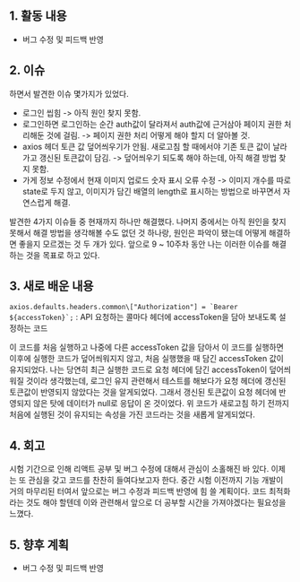 ## 1. 활동 내용
- 버그 수정 및 피드백 반영

## 2. 이슈
하면서 발견한 이슈 몇가지가 있었다.
- 로그인 씹힘 -> 아직 원인 찾지 못함.
- 로그인하면 로그인하는 순간 auth값이 달라져서 auth값에 근거삼아 페이지 권한 처리해둔 것에 걸림. -> 페이지 권한 처리 어떻게 해야 할지 더 알아볼 것.
- axios 헤더 토큰 값 덮어씌우기가 안됨. 새로고침 할 때에서야 기존 토큰 값이 날라가고 갱신된 토큰값이 담김. -> 덮어씌우기 되도록 해야 하는데, 아직 해결 방법 찾지 못함.
- 가게 정보 수정에서 현재 이미지 업로드 숫자 표시 오류 수정 -> 이미지 개수를 따로 state로 두지 않고, 이미지가 담긴 배열의 length로 표시하는 방법으로 바꾸면서 자연스럽게 해결.

발견한 4가지 이슈들 중 현재까지 하나만 해결했다. 나머지 중에서는 아직 원인을 찾지 못해서 해결 방법을 생각해볼 수도 없던 것 하나랑, 원인은 파악이 됐는데 어떻게 해결하면 좋을지 모르겠는 것 두 개가 있다.
앞으로 9 ~ 10주차 동안 나는 이러한 이슈를 해결하는 것을 목표로 하고 있다.

## 3. 새로 배운 내용
```axios.defaults.headers.common\["Authorization"] = `Bearer ${accessToken}`;``` : API 요청하는 콜마다 헤더에 accessToken을 담아 보내도록 설정하는 코드

이 코드를 처음 실행하고 나중에 다른 accessToken 값을 담아서 이 코드를 실행하면 이후에 실행한 코드가 덮어씌워지지 않고, 처음 실행했을 때 담긴 accessToken 값이 유지되었다.
나는 당연히 최근 실행한 코드로 요청 헤더에 담긴 accessToken이 덮어씌워질 것이라 생각했는데, 로그인 유지 관련해서 테스트를 해보다가 요청 헤더에 갱신된 토큰값이 반영되지 않았다는 것을 알게되었다.
그래서 갱신된 토큰값이 요청 헤더에 반영되지 않은 탓에 데이터가 null로 응답이 온 것이었다. 위 코드가 새로고침 하기 전까지 처음에 실행된 것이 유지되는 속성을 가진 코드라는 것을 새롭게 알게되었다.

## 4. 회고
시험 기간으로 인해 리액트 공부 및 버그 수정에 대해서 관심이 소홀해진 바 있다. 이제는 또 관심을 갖고 코드를 찬찬히 들여다보고자 한다.
중간 시험 이전까지 기능 개발이 거의 마무리된 터여서 앞으로는 버그 수정과 피드백 반영에 힘 쓸 계획이다.
코드 최적화라는 것도 해야 할텐데 이와 관련해서 앞으로 더 공부할 시간을 가져야겠다는 필요성을 느꼈다.

## 5. 향후 계획
- 버그 수정 및 피드백 반영
